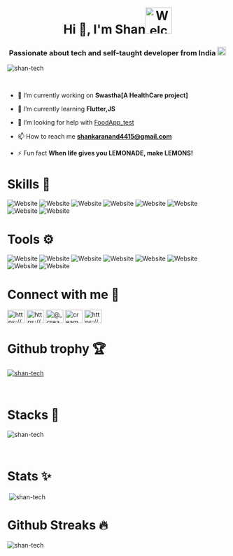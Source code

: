 <h1 align="center">Hi 👋, I'm Shan<img  alt="Welcome" width="60" src="https://media.giphy.com/media/8lJSORUJrTcjItDgGd/giphy.gif">  </h1>

<h3 align="center">Passionate about tech and self-taught developer from India <img  alt="" width="20" src="https://www.cleanpng.com/png-india-vector-map-royalty-free-indian-706920/preview.html">  </h3>
<p align="left"> <img src="https://komarev.com/ghpvc/?username=shan-tech&label=Profile%20views&color=0e75b6&style=flat" alt="shan-tech" /> </p><br>

- 🔭 I’m currently working on **Swastha[A HealthCare project]**

- 🌱 I’m currently learning **Flutter,JS**

- 🤝 I’m looking for help with [FoodApp_test](https://github.com/Shan-tech/FoodApp_Test)

- 📫 How to reach me **shankaranand4415@gmail.com**

- ⚡ Fun fact **When life gives you LEMONADE, make LEMONS!**
<h1></h1>

<h1>Skills 🚀</h1>

![Website](https://img.shields.io/badge/Programming%20-%2523017CEE.svg?&style=for-the-badge&logo=C&logoColor=white)
![Website](https://img.shields.io/badge/python-%233776AB.svg?&style=for-the-badge&logo=python&logoColor=white)
![Website](https://img.shields.io/badge/Flutter%20-%2302569B.svg?&style=for-the-badge&logo=Flutter&logoColor=white)
![Website](https://img.shields.io/badge/dart-%230175C2.svg?&style=for-the-badge&logo=dart&logoColor=white)
![Website](https://img.shields.io/badge/flask%20-%23181717.svg?&style=for-the-badge&logo=flask&logoColor=white)
![Website](https://img.shields.io/badge/FIREBASE-%23FFCA28.svg?&style=for-the-badge&logo=firebase&logoColor=white)
![Website](https://img.shields.io/badge/html5%20-%23E34F26.svg?&style=for-the-badge&logo=html5&logoColor=white)
![Website](https://img.shields.io/badge/css3%20-%231572B6.svg?&style=for-the-badge&logo=css3&logoColor=white)

<h1>Tools ⚙</h1>

![Website](https://img.shields.io/badge/Photoshop%20-%230175C2.svg?&style=for-the-badge&logo=adobe-photoshop&logoColor=white)
![Website](https://img.shields.io/badge/Lightroom-%2302569B.svg?&style=for-the-badge&logo=adobe-lightroom&logoColor=white)
![Website](https://img.shields.io/badge/Adobe%20-%23DD0031.svg?&style=for-the-badge&logo=adobe-xd&logoColor=white)
![Website](https://img.shields.io/badge/GIT-%23F05032.svg?&style=for-the-badge&logo=git&logoColor=white)
![Website](https://img.shields.io/badge/GITHUB-%23181717.svg?&style=for-the-badge&logo=github&logoColor=white)
![Website](https://img.shields.io/badge/Bootstrap-%23E4405F.svg?&style=for-the-badge&logo=bootstrap&logoColor=white)
![Website](https://img.shields.io/badge/VS--CODE-%23007ACC.svg?&style=for-the-badge&logo=visual-studio-code&logoColor=white)
![Website](https://img.shields.io/badge/AndroidStudio-%233DDC84.svg?&style=for-the-badge&logo=android-studio&logoColor=white)

<h1>Connect with me 💫</h1>
<p>
<a href="https://www.linkedin.com/in/shankar-anand-r-44b3341b3/" target="blank"><img align="center" src="https://cdn.jsdelivr.net/npm/simple-icons@3.0.1/icons/linkedin.svg" alt="https://www.linkedin.com/in/shankar-anand-r-44b3341b3/" height="30" width="40" /></a>
<a href="https://stackoverflow.com/users/13693053/shankaranand" target="blank"><img align="center" src="https://cdn.jsdelivr.net/npm/simple-icons@4.24.0/icons/stackoverflow.svg" alt="https://stackoverflow.com/users/13693053/shankaranand" height="30" width="40" /></a>
<a href="https://instagram.com/_cream_crust_" target="blank"><img align="center" src="https://cdn.jsdelivr.net/npm/simple-icons@3.0.1/icons/instagram.svg" alt="@_cream_crust_" height="30" width="40" /></a>
<a href="https://snapchat.com/add/cream_crust" target="blank"><img align="center" src="https://cdn.jsdelivr.net/npm/simple-icons@4.24.0/icons/snapchat.svg" alt="cream_crust" height="30" width="40" /></a>
<a href="https://open.spotify.com/show/6FYHCeWDEInbh48uEvAK2c" target="blank"><img align="center" src="https://cdn.jsdelivr.net/npm/simple-icons@4.24.0/icons/spotify.svg" alt="https://open.spotify.com/show/6FYHCeWDEInbh48uEvAK2c" height="30" width="40" /></a>
</p>
<h1></h1>

<h1>  Github trophy 🏆</h1>
<p > <a href="https://github.com/ryo-ma/github-profile-trophy"><img align="center" src="https://github-profile-trophy.vercel.app/?username=shan-tech" alt="shan-tech" /></a> </p><br>
<h1> Stacks 🎈</h1>
<p><img align="center" src="https://github-readme-stats.vercel.app/api/top-langs?username=shan-tech&show_icons=true&locale=en&layout=compact" alt="shan-tech" /></p><br>

<h1> Stats ✨</h1>
<p >&nbsp;<img align="center" src="https://github-readme-stats.vercel.app/api?username=shan-tech&show_icons=true&locale=en" alt="shan-tech" /><br>
</p>

<h1>Github Streaks 🔥</h1>
<p><img align="center" src="https://github-readme-streak-stats.herokuapp.com/?user=shan-tech&" alt="shan-tech" />
</p>
